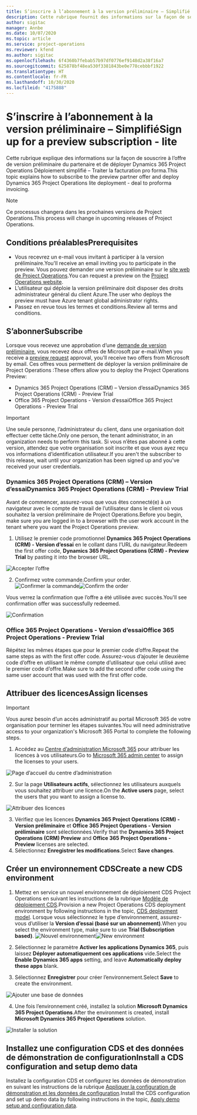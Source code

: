 ```yaml
---
title: S’inscrire à l’abonnement à la version préliminaire – Simplifié
description: Cette rubrique fournit des informations sur la façon de souscrire et de déployer le déploiement simplifié de Project Operations – Traiter la facturation pro forma.
author: sigitac
manager: Annbe
ms.date: 10/07/2020
ms.topic: article
ms.service: project-operations
ms.reviewer: kfend
ms.author: sigitac
ms.openlocfilehash: 6f4360b7febab57b97df0776ef9148d2a38f16a7
ms.sourcegitcommit: 625878bf48ea530f3381843be0e778cebbbf1922
ms.translationtype: HT
ms.contentlocale: fr-FR
ms.lasthandoff: 10/30/2020
ms.locfileid: "4175888"
---
```

# <a name="sign-up-for-a-preview-subscription---lite"></a><span data-ttu-id="53929-103">S’inscrire à l’abonnement à la version préliminaire – Simplifié</span><span class="sxs-lookup"><span data-stu-id="53929-103">Sign up for a preview subscription - lite</span></span> 

<span data-ttu-id="53929-104">Cette rubrique explique des informations sur la façon de souscrire à l’offre de version préliminaire du partenaire et de déployer Dynamics 365 Project Operations Déploiement simplifié – Traiter la facturation pro forma.</span><span class="sxs-lookup"><span data-stu-id="53929-104">This topic explains how to subscribe to the preview partner offer and deploy Dynamics 365 Project Operations lite deployment - deal to proforma invoicing.</span></span>

> [!NOTE]
> <span data-ttu-id="53929-105">Ce processus changera dans les prochaines versions de Project Operations.</span><span class="sxs-lookup"><span data-stu-id="53929-105">This process will change in upcoming releases of Project Operations.</span></span>

## <a name="prerequisites"></a><span data-ttu-id="53929-106">Conditions préalables</span><span class="sxs-lookup"><span data-stu-id="53929-106">Prerequisites</span></span>

- <span data-ttu-id="53929-107">Vous recevrez un e-mail vous invitant à participer à la version préliminaire.</span><span class="sxs-lookup"><span data-stu-id="53929-107">You'll receive an email inviting you to participate in the preview.</span></span> <span data-ttu-id="53929-108">Vous pouvez demander une version préliminaire sur le [site web de Project Operations](https://dynamics.microsoft.com/en-us/project-operations/overview/).</span><span class="sxs-lookup"><span data-stu-id="53929-108">You can request a preview on the [Project Operations website](https://dynamics.microsoft.com/en-us/project-operations/overview/).</span></span>
- <span data-ttu-id="53929-109">L’utilisateur qui déploie la version préliminaire doit disposer des droits administrateur général du client Azure.</span><span class="sxs-lookup"><span data-stu-id="53929-109">The user who deploys the preview must have Azure tenant global administrator rights.</span></span>
- <span data-ttu-id="53929-110">Passez en revue tous les termes et conditions.</span><span class="sxs-lookup"><span data-stu-id="53929-110">Review all terms and conditions.</span></span>

## <a name="subscribe"></a><span data-ttu-id="53929-111">S’abonner</span><span class="sxs-lookup"><span data-stu-id="53929-111">Subscribe</span></span>

<span data-ttu-id="53929-112">Lorsque vous recevez une approbation d’une [demande de version préliminaire](https://forms.office.com/FormsPro/Pages/ResponsePage.aspx?id=v4j5cvGGr0GRqy180BHbR56j8lZs0FdAvwT75_WNFyxUMkRDV1NYQU5TNjE2VjhKOVBUNVg2R0s1NC4u), vous recevez deux offres de Microsoft par e-mail.</span><span class="sxs-lookup"><span data-stu-id="53929-112">When you receive a [preview request](https://forms.office.com/FormsPro/Pages/ResponsePage.aspx?id=v4j5cvGGr0GRqy180BHbR56j8lZs0FdAvwT75_WNFyxUMkRDV1NYQU5TNjE2VjhKOVBUNVg2R0s1NC4u) approval, you'll receive two offers from Microsoft by email.</span></span> <span data-ttu-id="53929-113">Ces offres vous permettent de déployer la version préliminaire de Project Operations :</span><span class="sxs-lookup"><span data-stu-id="53929-113">These offers allow you to deploy the Project Operations Preview:</span></span>

- <span data-ttu-id="53929-114">Dynamics 365 Project Operations (CRM) – Version d’essai</span><span class="sxs-lookup"><span data-stu-id="53929-114">Dynamics 365 Project Operations (CRM) - Preview Trial</span></span>
- <span data-ttu-id="53929-115">Office 365 Project Operations - Version d’essai</span><span class="sxs-lookup"><span data-stu-id="53929-115">Office 365 Project Operations - Preview Trial</span></span>

> [!IMPORTANT]
> <span data-ttu-id="53929-116">Une seule personne, l’administrateur du client, dans une organisation doit effectuer cette tâche.</span><span class="sxs-lookup"><span data-stu-id="53929-116">Only one person, the tenant administrator, in an organization needs to perform this task.</span></span> <span data-ttu-id="53929-117">Si vous n’êtes pas abonné à cette version, attendez que votre organisation soit inscrite et que vous ayez reçu vos informations d’identification utilisateur.</span><span class="sxs-lookup"><span data-stu-id="53929-117">If you aren't the subscriber to this release, wait until your organization has been signed up and you've received your user credentials.</span></span>

### <a name="dynamics-365-project-operations-crm---preview-trial"></a><span data-ttu-id="53929-118">Dynamics 365 Project Operations (CRM) – Version d’essai</span><span class="sxs-lookup"><span data-stu-id="53929-118">Dynamics 365 Project Operations (CRM) - Preview Trial</span></span> 

<span data-ttu-id="53929-119">Avant de commencer, assurez-vous que vous êtes connecté(e) à un navigateur avec le compte de travail de l’utilisateur dans le client où vous souhaitez la version préliminaire de Project Operations.</span><span class="sxs-lookup"><span data-stu-id="53929-119">Before you begin, make sure you are logged in to a browser with the user work account in the tenant where you want the Project Operations preview.</span></span>

1. <span data-ttu-id="53929-120">Utilisez le premier code promotionnel **Dynamics 365 Project Operations (CRM) - Version d’essai** en le collant dans l’URL du navigateur.</span><span class="sxs-lookup"><span data-stu-id="53929-120">Redeem the first offer code, **Dynamics 365 Project Operations (CRM) - Preview Trial** by pasting it into the browser URL.</span></span>

![Accepter l’offre](./media/16RedeemFirstOfferNew.png)

2. <span data-ttu-id="53929-122">Confirmez votre commande.</span><span class="sxs-lookup"><span data-stu-id="53929-122">Confirm your order.</span></span>
<span data-ttu-id="53929-123">![Confirmer la commande](./media/17ConfirmOrderNew.png)</span><span class="sxs-lookup"><span data-stu-id="53929-123">![Confirm the order](./media/17ConfirmOrderNew.png)</span></span>

<span data-ttu-id="53929-124">Vous verrez la confirmation que l’offre a été utilisée avec succès.</span><span class="sxs-lookup"><span data-stu-id="53929-124">You'll see confirmation offer was successfully redeemed.</span></span>

![Confirmation](./media/18OrderConfirmationNew.png)

### <a name="office-365-project-operations---preview-trial"></a><span data-ttu-id="53929-126">Office 365 Project Operations - Version d’essai</span><span class="sxs-lookup"><span data-stu-id="53929-126">Office 365 Project Operations - Preview Trial</span></span>

<span data-ttu-id="53929-127">Répétez les mêmes étapes que pour le premier code d’offre.</span><span class="sxs-lookup"><span data-stu-id="53929-127">Repeat the same steps as with the first offer code.</span></span> <span data-ttu-id="53929-128">Assurez-vous d’ajouter le deuxième code d’offre en utilisant le même compte d’utilisateur que celui utilisé avec le premier code d’offre.</span><span class="sxs-lookup"><span data-stu-id="53929-128">Make sure to add the second offer code using the same user account that was used with the first offer code.</span></span>

## <a name="assign-licenses"></a><span data-ttu-id="53929-129">Attribuer des licences</span><span class="sxs-lookup"><span data-stu-id="53929-129">Assign licenses</span></span>

> [!IMPORTANT]
> <span data-ttu-id="53929-130">Vous aurez besoin d’un accès administratif au portail Microsoft 365 de votre organisation pour terminer les étapes suivantes.</span><span class="sxs-lookup"><span data-stu-id="53929-130">You will need administrative access to your organization's Microsoft 365 Portal to complete the following steps.</span></span>


1. <span data-ttu-id="53929-131">Accédez au [Centre d’administration Microsoft 365](https://portal.office.com/) pour attribuer les licences à vos utilisateurs.</span><span class="sxs-lookup"><span data-stu-id="53929-131">Go to [Microsoft 365 admin center](https://portal.office.com/) to assign the licenses to your users.</span></span>

![Page d’accueil du centre d’administration](./media/14AdminPortal.png)

2. <span data-ttu-id="53929-133">Sur la page **Utilisateurs actifs**, sélectionnez les utilisateurs auxquels vous souhaitez attribuer une licence.</span><span class="sxs-lookup"><span data-stu-id="53929-133">On the **Active users** page, select the users that you want to assign a license to.</span></span>

![Attribuer des licences](./media/15AssignLicenses.png)

3. <span data-ttu-id="53929-135">Vérifiez que les licences **Dynamics 365 Project Operations (CRM) - Version préliminaire** et **Office 365 Project Operations - Version préliminaire** sont sélectionnées.</span><span class="sxs-lookup"><span data-stu-id="53929-135">Verify that the **Dynamics 365 Project Operations (CRM) Preview** and **Office 365 Project Operations - Preview** licenses are selected.</span></span> 
4. <span data-ttu-id="53929-136">Sélectionnez **Enregistrer les modifications**.</span><span class="sxs-lookup"><span data-stu-id="53929-136">Select **Save changes**.</span></span>

## <a name="create-a-new-cds-environment"></a><span data-ttu-id="53929-137">Créer un environnement CDS</span><span class="sxs-lookup"><span data-stu-id="53929-137">Create a new CDS environment</span></span>

1. <span data-ttu-id="53929-138">Mettez en service un nouvel environnement de déploiement CDS Project Operations en suivant les instructions de la rubrique [Modèle de déploiement CDS](lite-deployment.md).</span><span class="sxs-lookup"><span data-stu-id="53929-138">Provision a new Project Operations CDS deployment environment by following instructions in the topic, [CDS deployment model](lite-deployment.md).</span></span> <span data-ttu-id="53929-139">Lorsque vous sélectionnez le type d’environnement, assurez-vous d’utiliser la **Version d’essai (basé sur un abonnement)**.</span><span class="sxs-lookup"><span data-stu-id="53929-139">When you select the environment type, make sure to use **Trial (Subscription based)**.</span></span>
<span data-ttu-id="53929-140">![Nouvel environnement](./media/19CreateEnvironment.png)</span><span class="sxs-lookup"><span data-stu-id="53929-140">![New environment](./media/19CreateEnvironment.png)</span></span>

2. <span data-ttu-id="53929-141">Sélectionnez le paramètre **Activer les applications Dynamics 365**, puis laissez **Déployer automatiquement ces applications** vide.</span><span class="sxs-lookup"><span data-stu-id="53929-141">Select the **Enable Dynamics 365 apps** setting, and leave **Automatically deploy these apps** blank.</span></span>  
3. <span data-ttu-id="53929-142">Sélectionnez **Enregistrer** pour créer l’environnement.</span><span class="sxs-lookup"><span data-stu-id="53929-142">Select **Save** to create the environment.</span></span>

![Ajouter une base de données](./media/20CreateEnvironment1.png)

4. <span data-ttu-id="53929-144">Une fois l’environnement créé, installez la solution **Microsoft Dynamics 365 Project Operations**.</span><span class="sxs-lookup"><span data-stu-id="53929-144">After the environment is created, install **Microsoft Dynamics 365 Project Operations** solution.</span></span> 

![Installer la solution](./media/21InstallSolution.png)

## <a name="install-a-cds-configuration-and-setup-demo-data"></a><span data-ttu-id="53929-146">Installez une configuration CDS et des données de démonstration de configuration</span><span class="sxs-lookup"><span data-stu-id="53929-146">Install a CDS configuration and setup demo data</span></span>

<span data-ttu-id="53929-147">Installez la configuration CDS et configurez les données de démonstration en suivant les instructions de la rubrique [Appliquer la configuration de démonstration et les données de configuration](lite-apply-demo-setup-config-data.md).</span><span class="sxs-lookup"><span data-stu-id="53929-147">Install the CDS configuration and set up demo data by following instructions in the topic, [Apply demo setup and configuration data](lite-apply-demo-setup-config-data.md).</span></span>
